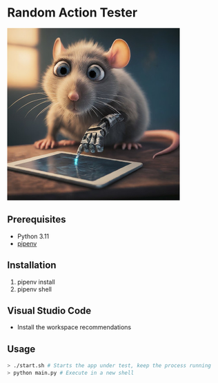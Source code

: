 # Random Action Tester

![logo - an image of a cute looking rat, in the 3d animation style of ratatouille, part robot, testing software on a mobile device](/docs/logo-400.jpeg)

## Prerequisites

- Python 3.11
- [pipenv](https://pypi.org/project/pipenv/#installation)

## Installation

1. pipenv install
1. pipenv shell

## Visual Studio Code

- Install the workspace recommendations

## Usage

```bash
> ./start.sh # Starts the app under test, keep the process running
> python main.py # Execute in a new shell
```
